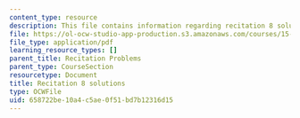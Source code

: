 ```yaml
---
content_type: resource
description: This file contains information regarding recitation 8 solutions.
file: https://ol-ocw-studio-app-production.s3.amazonaws.com/courses/15-053-optimization-methods-in-management-science-spring-2013/658722be10a4c5ae0f51bd7b12316d15_MIT15_053S13_rec08sol.pdf
file_type: application/pdf
learning_resource_types: []
parent_title: Recitation Problems
parent_type: CourseSection
resourcetype: Document
title: Recitation 8 solutions
type: OCWFile
uid: 658722be-10a4-c5ae-0f51-bd7b12316d15
---
```

